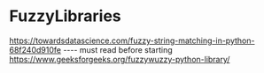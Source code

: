# FuzzyLibraries
https://towardsdatascience.com/fuzzy-string-matching-in-python-68f240d910fe ---- must read before starting
https://www.geeksforgeeks.org/fuzzywuzzy-python-library/
